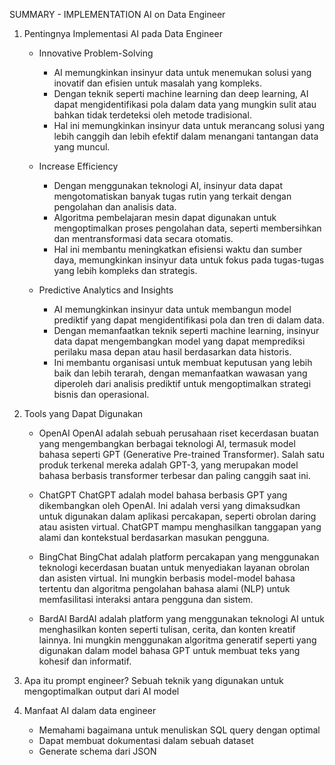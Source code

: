 SUMMARY - IMPLEMENTATION AI on Data Engineer

1. Pentingnya Implementasi AI pada Data Engineer
    - Innovative Problem-Solving
        * AI memungkinkan insinyur data untuk menemukan solusi yang inovatif dan efisien untuk masalah yang kompleks.
        * Dengan teknik seperti machine learning dan deep learning, AI dapat mengidentifikasi pola dalam data yang mungkin sulit atau bahkan tidak terdeteksi oleh metode tradisional.
        * Hal ini memungkinkan insinyur data untuk merancang solusi yang lebih canggih dan lebih efektif dalam menangani tantangan data yang muncul.

    - Increase Efficiency
        * Dengan menggunakan teknologi AI, insinyur data dapat mengotomatiskan banyak tugas rutin yang terkait dengan pengolahan dan analisis data.
        * Algoritma pembelajaran mesin dapat digunakan untuk mengoptimalkan proses pengolahan data, seperti membersihkan dan mentransformasi data secara otomatis.
        * Hal ini membantu meningkatkan efisiensi waktu dan sumber daya, memungkinkan insinyur data untuk fokus pada tugas-tugas yang lebih kompleks dan strategis.

    - Predictive Analytics and Insights
        * AI memungkinkan insinyur data untuk membangun model prediktif yang dapat mengidentifikasi pola dan tren di dalam data.
        * Dengan memanfaatkan teknik seperti machine learning, insinyur data dapat mengembangkan model yang dapat memprediksi perilaku masa depan atau hasil berdasarkan data historis.
        * Ini membantu organisasi untuk membuat keputusan yang lebih baik dan lebih terarah, dengan memanfaatkan wawasan yang diperoleh dari analisis prediktif untuk mengoptimalkan strategi bisnis dan operasional.

2. Tools yang Dapat Digunakan 
    - OpenAI
        OpenAI adalah sebuah perusahaan riset kecerdasan buatan yang mengembangkan berbagai teknologi AI, termasuk model bahasa seperti GPT (Generative Pre-trained Transformer). Salah satu produk terkenal mereka adalah GPT-3, yang merupakan model bahasa berbasis transformer terbesar dan paling canggih saat ini.

    - ChatGPT
        ChatGPT adalah model bahasa berbasis GPT yang dikembangkan oleh OpenAI. Ini adalah versi yang dimaksudkan untuk digunakan dalam aplikasi percakapan, seperti obrolan daring atau asisten virtual. ChatGPT mampu menghasilkan tanggapan yang alami dan kontekstual berdasarkan masukan pengguna.

    - BingChat
        BingChat adalah platform percakapan yang menggunakan teknologi kecerdasan buatan untuk menyediakan layanan obrolan dan asisten virtual. Ini mungkin berbasis model-model bahasa tertentu dan algoritma pengolahan bahasa alami (NLP) untuk memfasilitasi interaksi antara pengguna dan sistem.

    - BardAI
        BardAI adalah platform yang menggunakan teknologi AI untuk menghasilkan konten seperti tulisan, cerita, dan konten kreatif lainnya. Ini mungkin menggunakan algoritma generatif seperti yang digunakan dalam model bahasa GPT untuk membuat teks yang kohesif dan informatif.

3. Apa itu prompt engineer?
    Sebuah teknik yang digunakan untuk mengoptimalkan output dari AI model 

4. Manfaat AI dalam data engineer 
    - Memahami bagaimana untuk menuliskan SQL query dengan optimal
    - Dapat membuat dokumentasi dalam sebuah dataset
    - Generate schema dari JSON
